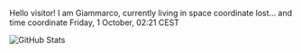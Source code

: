 Hello visitor! I am Giammarco, currently living in space coordinate lost... and time coordinate Friday, 1 October, 02:21 CEST

![GitHub Stats](https://github-readme-stats.vercel.app/api?username=grcasanova)
